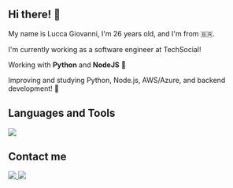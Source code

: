 ## Hi there!  👋

My name is Lucca Giovanni, I'm 26 years old, and I'm from 🇧🇷.

I'm currently working as a software engineer at TechSocial!

Working with **Python** and **NodeJS** 🚀

Improving and studying Python, Node.js, AWS/Azure, and backend development! 📖


## Languages and Tools
<div>
  <a href="https://skillicons.dev">
    <img src="https://skillicons.dev/icons?i=python,fastapi,flask,nodejs,mysql,postgresql,mongodb,aws"/>
  </a>

  
</div>

## Contact me
<div>
  <a href="mailto:luccagiovannib@gmail.com">
    <img src="https://img.shields.io/badge/Gmail-D14836?style=for-the-badge&logo=gmail&logoColor=white" target="_blank">
  </a>
  <a href="https://www.linkedin.com/in/luccagiovanni/">
    <img src="https://img.shields.io/badge/LinkedIn-0077B5?style=for-the-badge&logo=linkedin&logoColor=white" target="_blank">
  </a>
</div>
